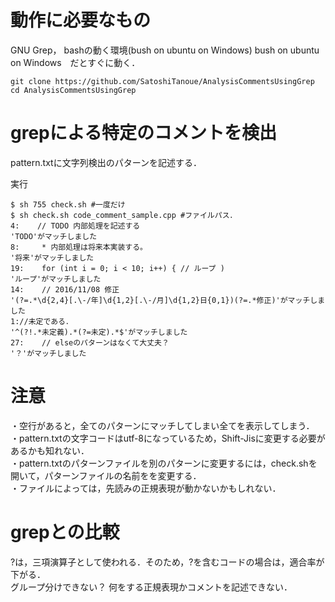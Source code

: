 # 動作に必要なもの
GNU Grep， bashの動く環境(bush on ubuntu on Windows)
bush on ubuntu on Windows　だとすぐに動く．
```
git clone https://github.com/SatoshiTanoue/AnalysisCommentsUsingGrep
cd AnalysisCommentsUsingGrep
```
# grepによる特定のコメントを検出

pattern.txtに文字列検出のパターンを記述する．

実行
```
$ sh 755 check.sh #一度だけ
$ sh check.sh code_comment_sample.cpp #ファイルパス．
4:    // TODO 内部処理を記述する
'TODO'がマッチしました
8:     * 内部処理は将来本実装する。
'将来'がマッチしました
19:    for (int i = 0; i < 10; i++) { // ループ )
'ループ'がマッチしました
14:    // 2016/11/08 修正
'(?=.*\d{2,4}[.\-/年]\d{1,2}[.\-/月]\d{1,2}日{0,1})(?=.*修正)'がマッチしました
1://未定である．
'^(?!.*未定義).*(?=未定).*$'がマッチしました
27:    // elseのパターンはなくて大丈夫？
'？'がマッチしました
```


# 注意

・空行があると，全てのパターンにマッチしてしまい全てを表示してしまう．  
・pattern.txtの文字コードはutf-8になっているため，Shift-Jisに変更する必要があるかも知れない．  
・pattern.txtのパターンファイルを別のパターンに変更するには，check.shを開いて，パターンファイルの名前をを変更する．  
・ファイルによっては，先読みの正規表現が動かないかもしれない．  

# grepとの比較
?は，三項演算子として使われる．そのため，?を含むコードの場合は，適合率が下がる．  
グループ分けできない？ 何をする正規表現かコメントを記述できない．  
